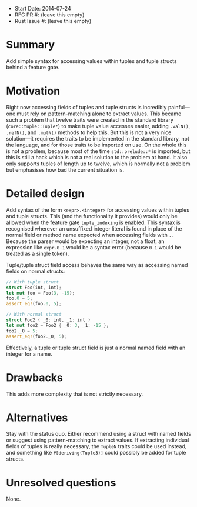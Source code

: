 - Start Date: 2014-07-24
- RFC PR #: (leave this empty)
- Rust Issue #: (leave this empty)

Summary
=======

Add simple syntax for accessing values within tuples and tuple structs behind a
feature gate.

Motivation
==========

Right now accessing fields of tuples and tuple structs is incredibly painful—one
must rely on pattern-matching alone to extract values. This became such a
problem that twelve traits were created in the standard library
(`core::tuple::Tuple*`) to make tuple value accesses easier, adding `.valN()`,
`.refN()`, and `.mutN()` methods to help this. But this is not a very nice
solution—it requires the traits to be implemented in the standard library, not
the language, and for those traits to be imported on use. On the whole this is
not a problem, because most of the time `std::prelude::*` is imported, but this
is still a hack which is not a real solution to the problem at hand. It also
only supports tuples of length up to twelve, which is normally not a problem but
emphasises how bad the current situation is.

Detailed design
===============

Add syntax of the form `<expr>.<integer>` for accessing values within tuples and
tuple structs. This (and the functionality it provides) would only be allowed
when the feature gate `tuple_indexing` is enabled. This syntax is recognised
wherever an unsuffixed integer literal is found in place of the normal field or
method name expected when accessing fields with `.`. Because the parser would be
expecting an integer, not a float, an expression like `expr.0.1` would be a
syntax error (because `0.1` would be treated as a single token).

Tuple/tuple struct field access behaves the same way as accessing named fields
on normal structs:

```rust
// With tuple struct
struct Foo(int, int);
let mut foo = Foo(3, -15);
foo.0 = 5;
assert_eq!(foo.0, 5);

// With normal struct
struct Foo2 { _0: int, _1: int }
let mut foo2 = Foo2 { _0: 3, _1: -15 };
foo2._0 = 5;
assert_eq!(foo2._0, 5);
```

Effectively, a tuple or tuple struct field is just a normal named field with an
integer for a name.

Drawbacks
=========

This adds more complexity that is not strictly necessary.

Alternatives
============

Stay with the status quo. Either recommend using a struct with named fields or
suggest using pattern-matching to extract values. If extracting individual
fields of tuples is really necessary, the `TupleN` traits could be used instead,
and something like `#[deriving(Tuple3)]` could possibly be added for tuple
structs.

Unresolved questions
====================

None.
